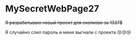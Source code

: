 # MySecretWebPage27
<strike>Я разрабатываю новый проект для сколково за 1337$</strike>

Я случайно слил пароль и меня выгнали с проекта 😢😢😢
